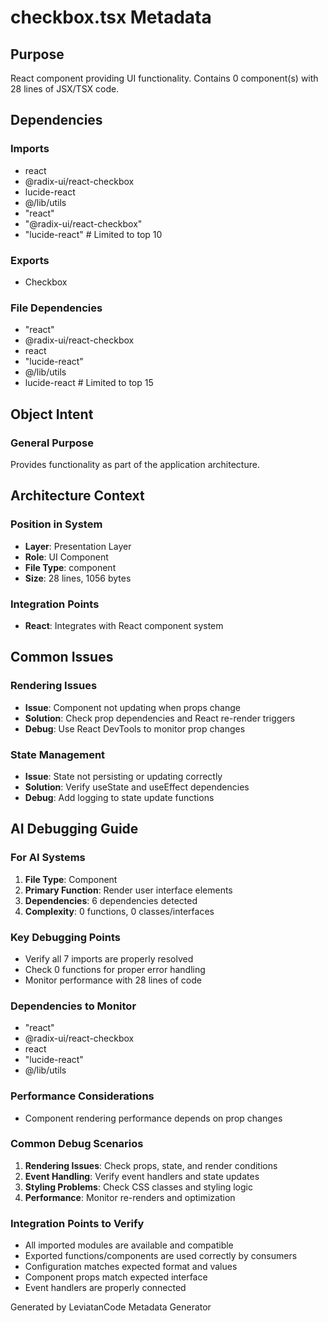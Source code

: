# checkbox.tsx Metadata

## Purpose
React component providing UI functionality. Contains 0 component(s) with 28 lines of JSX/TSX code.

## Dependencies

### Imports
- react
- @radix-ui/react-checkbox
- lucide-react
- @/lib/utils
- "react"
- "@radix-ui/react-checkbox"
- "lucide-react"  # Limited to top 10

### Exports
- Checkbox 

### File Dependencies
- "react"
- @radix-ui/react-checkbox
- react
- "lucide-react"
- @/lib/utils
- lucide-react  # Limited to top 15

## Object Intent

### General Purpose
Provides functionality as part of the application architecture.

## Architecture Context

### Position in System
- **Layer**: Presentation Layer
- **Role**: UI Component
- **File Type**: component
- **Size**: 28 lines, 1056 bytes

### Integration Points
- **React**: Integrates with React component system

## Common Issues

### Rendering Issues
- **Issue**: Component not updating when props change
- **Solution**: Check prop dependencies and React re-render triggers
- **Debug**: Use React DevTools to monitor prop changes

### State Management
- **Issue**: State not persisting or updating correctly
- **Solution**: Verify useState and useEffect dependencies
- **Debug**: Add logging to state update functions

## AI Debugging Guide

### For AI Systems
1. **File Type**: Component
2. **Primary Function**: Render user interface elements
3. **Dependencies**: 6 dependencies detected
4. **Complexity**: 0 functions, 0 classes/interfaces

### Key Debugging Points
- Verify all 7 imports are properly resolved
- Check 0 functions for proper error handling
- Monitor performance with 28 lines of code

### Dependencies to Monitor
- "react"
- @radix-ui/react-checkbox
- react
- "lucide-react"
- @/lib/utils

### Performance Considerations
- Component rendering performance depends on prop changes

### Common Debug Scenarios
1. **Rendering Issues**: Check props, state, and render conditions
2. **Event Handling**: Verify event handlers and state updates
3. **Styling Problems**: Check CSS classes and styling logic
4. **Performance**: Monitor re-renders and optimization

### Integration Points to Verify
- All imported modules are available and compatible
- Exported functions/components are used correctly by consumers
- Configuration matches expected format and values
- Component props match expected interface
- Event handlers are properly connected

Generated by LeviatanCode Metadata Generator

